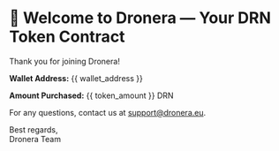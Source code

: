 # 🎉 Welcome to Dronera — Your DRN Token Contract

Thank you for joining Dronera!

**Wallet Address:** {{ wallet_address }}

**Amount Purchased:** {{ token_amount }} DRN

For any questions, contact us at [support@dronera.eu](mailto:support@dronera.eu).

Best regards,  
Dronera Team
